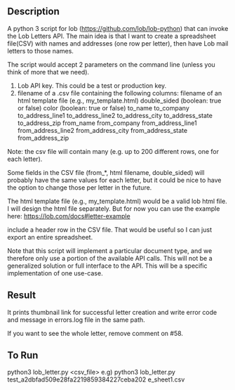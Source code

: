 ## Description

A python 3 script for lob (https://github.com/lob/lob-python) that can invoke the Lob Letters API. 
The main idea is that I want to create a spreadsheet file(CSV) with names and addresses (one row per letter), then have Lob mail letters to those names. 

The script would accept 2 parameters on the command line (unless you think of more that we need).

1. Lob API key.  This could be a test or production key.
2. filename of a .csv file containing the following columns:
   filename of an html template file (e.g., my_template.html)
   double_sided  (boolean: true or false)
   color  (boolean: true or false)
   to_name
   to_company
   to_address_line1
   to_address_line2
   to_address_city
   to_address_state
   to_address_zip
   from_name
   from_company
   from_address_line1
   from_address_line2
   from_address_city
   from_address_state
   from_address_zip

Note: the csv file will contain many (e.g. up to 200 different rows, one for each letter).

Some fields in the CSV file (from_*, html filename, double_sided) will probably have the same values for each letter, but it could be nice to have the option to change those per letter in the future.

The html template file (e.g., my_template.html) would be a valid lob html file. I will design the html file separately. But for now you can use the example here: https://lob.com/docs#letter-example

include a header row in the CSV file. That would be useful so I can just export an entire spreadsheet.

Note that this script will implement a particular document type, and we therefore only use a portion of the available API calls. This will not be a generalized solution or full interface to the API. This will be a specific implementation of one use-case.

## Result

It prints thumbnail link for successful letter creation and write error code and 
message in errors.log file in the same path.

If you want to see the whole letter, remove comment on #58.

## To Run  

python3 lob_letter.py <token> <csv_file>
e.g) python3 lob_letter.py test_a2dbfad509e28fa2219859384227ceba202 e_sheet1.csv

